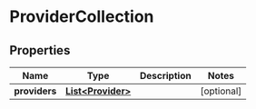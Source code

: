 # ProviderCollection

## Properties
Name | Type | Description | Notes
------------ | ------------- | ------------- | -------------
**providers** | [**List&lt;Provider&gt;**](Provider.md) |  |  [optional]
